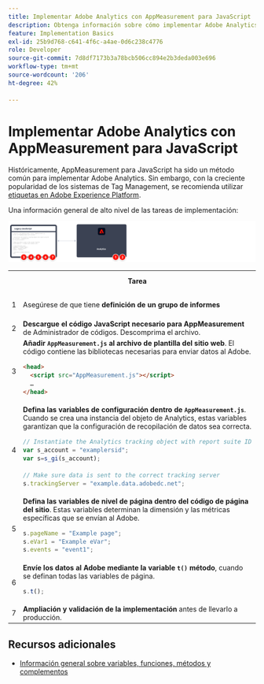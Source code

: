 ```yaml
---
title: Implementar Adobe Analytics con AppMeasurement para JavaScript
description: Obtenga información sobre cómo implementar Adobe Analytics mediante JavaScript sin un sistema de administración de etiquetas.
feature: Implementation Basics
exl-id: 25b9d768-c641-4f6c-a4ae-0d6c238c4776
role: Developer
source-git-commit: 7d8df7173b3a78bcb506cc894e2b3deda003e696
workflow-type: tm+mt
source-wordcount: '206'
ht-degree: 42%

---
```


# Implementar Adobe Analytics con AppMeasurement para JavaScript

Históricamente, AppMeasurement para JavaScript ha sido un método común para implementar Adobe Analytics. Sin embargo, con la creciente popularidad de los sistemas de Tag Management, se recomienda utilizar [etiquetas en Adobe Experience Platform](../launch/overview.md).

Una información general de alto nivel de las tareas de implementación:

![Cómo implementar Adobe Analytics con AppMeasurement para Javascript, tal como se describe en esta sección.](../assets/appmeasurement-annotated.png)

<table>

<tr>
<th style="width:5%"></th><th style="width:75%"><b>Tarea</b></th><th style="width:20%"><b>Más información</b></th>
</tr>

<tr>
<td>1</td><td>Asegúrese de que tiene <b>definición de un grupo de informes</b></td><td><a href="../../admin/admin/c-manage-report-suites/report-suites-admin.md">Administrador del grupo de informes</a></td>
</tr>

<tr>
<td>2</td><td><b>Descargue el código JavaScript necesario para AppMeasurement</b> de Administrador de códigos. Descomprima el archivo.</td><td><a href="../../admin/admin/code-manager-admin.md">Administrador de códigos</a></td>
</tr>

<tr>
<td>3</td><td><b>Añadir <code>AppMeasurement.js</code> al archivo de plantilla del sitio web</b>. El código contiene las bibliotecas necesarias para enviar datos al Adobe.

```html
<head>
  <script src="AppMeasurement.js"></script>
  …
</head>
```

</td><td></td>
</tr>

<tr>
<td>4</td><td><b>Defina las variables de configuración dentro de <code>AppMeasurement.js</code></b>. Cuando se crea una instancia del objeto de Analytics, estas variables garantizan que la configuración de recopilación de datos sea correcta.

```JavaScript
// Instantiate the Analytics tracking object with report suite ID
var s_account = "examplersid";
var s=s_gi(s_account);
 
// Make sure data is sent to the correct tracking server
s.trackingServer = "example.data.adobedc.net";
```

</td><td><a href="../vars/config-vars/configuration-variables.md">Variables de configuración</a></td>
</tr>

<tr>
<td>5</td><td><b>Defina las variables de nivel de página dentro del código de página del sitio</b>. Estas variables determinan la dimensión y las métricas específicas que se envían al Adobe.

```js
s.pageName = "Example page";
s.eVar1 = "Example eVar";
s.events = "event1";
```

</td><td><a href="../vars/page-vars/page-variables.md">Variables de página</a></td>
</tr>

<tr>
<td>6</td><td><b>Envíe los datos al Adobe mediante la variable <code>t()</code> método</b>, cuando se definan todas las variables de página.

```js
s.t();
```

</td><td><a href="../vars/functions/t-method.md">método t()</a></td>
</tr>

<tr>
<td>7</td><td><b>Ampliación y validación de la implementación</b> antes de llevarlo a producción.</b></td><td></td>
</tr>

</table>

## Recursos adicionales

- [Información general sobre variables, funciones, métodos y complementos](../vars/overview.md)
